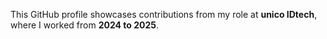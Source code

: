 This GitHub profile showcases contributions from my role at <strong>unico IDtech</strong>, where I worked from <strong>2024 to 2025</strong>.

